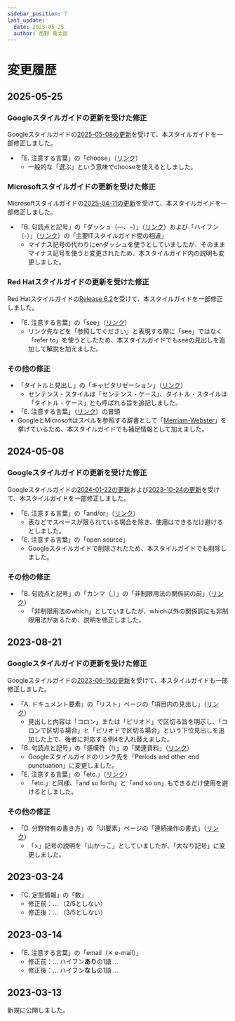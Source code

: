 ```yaml
---
sidebar_position: 7
last_update:
  date: 2025-05-25
  author: 西野 竜太郎
---
```


# 変更履歴

## 2025-05-25

### Googleスタイルガイドの更新を受けた修正

Googleスタイルガイドの[2025-05-08の更新](https://developers.google.com/style/whats-new?hl=en#may-8,-2025)を受けて、本スタイルガイドを一部修正しました。

- 「E. 注意する言葉」の「choose」（[リンク](../docs/word-list#choose)）
  - 一般的な「選ぶ」という意味でchooseを使えるとしました。

### Microsoftスタイルガイドの更新を受けた修正

Microsoftスタイルガイドの[2025-04-11の更新](https://learn.microsoft.com/en-us/style-guide/welcome/whats-new)を受けて、本スタイルガイドを一部修正しました。

- 「B. 句読点と記号」の「ダッシュ（—、–）」（[リンク](../docs/punctuation-symbol/dashes)）および「ハイフン（-）」（[リンク](../docs/punctuation-symbol/hyphens)）の「主要ITスタイルガイド間の相違」
  - マイナス記号の代わりにenダッシュを使うとしていましたが、そのままマイナス記号を使うと変更されたため、本スタイルガイド内の説明も変更しました。

### Red Hatスタイルガイドの更新を受けた修正

Red Hatスタイルガイドの[Release 6.2](https://stylepedia.net/style/#new)を受けて、本スタイルガイドを一部修正しました。

- 「E. 注意する言葉」の「see」（[リンク](../docs/word-list#see)）
  - リンク先などを「参照してください」と表現する際に「see」ではなく「refer to」を使うとしたため、本スタイルガイドでもseeの見出しを追加して解説を加えました。

### その他の修正

- 「タイトルと見出し」の「キャピタリゼーション」（[リンク](../docs/document-components/titles-headings#キャピタリゼーション)）
  - センテンス・スタイルは「センテンス・ケース」、タイトル・スタイルは「タイトル・ケース」とも呼ばれる旨を追記しました。
- 「E. 注意する言葉」（[リンク](../docs/word-list)）の冒頭
- GoogleとMicrosoftはスペルを参照する辞書として「[Merriam-Webster](https://www.merriam-webster.com)」を挙げているため、本スタイルガイドでも補足情報として加えました。

## 2024-05-08

### Googleスタイルガイドの更新を受けた修正

Googleスタイルガイドの[2024-01-22の更新](https://developers.google.com/style/whats-new#january-22,-2024)および[2023-10-24の更新](https://developers.google.com/style/whats-new#october-24,-2023)を受けて、本スタイルガイドを一部修正しました。

- 「E. 注意する言葉」の「and/or」（[リンク](../docs/word-list#andor)）
  - 表などでスペースが限られている場合を除き、使用はできるだけ避けるとしました。
- 「E. 注意する言葉」の「open source」
  - Googleスタイルガイドで削除されたため、本スタイルガイドでも削除しました。

### その他の修正

- 「B. 句読点と記号」の「カンマ（,）」の「非制限用法の関係詞の前」（[リンク](../docs/punctuation-symbol/commas#非制限用法の関係詞の前)）
  - 「非制限用法のwhich」としていましたが、which以外の関係詞にも非制限用法があるため、説明を修正しました。

## 2023-08-21

### Googleスタイルガイドの更新を受けた修正

Googleスタイルガイドの[2023-06-15の更新](https://developers.google.com/style/whats-new#june-15,-2023)を受けて、本スタイルガイドも一部修正しました。

- 「A. ドキュメント要素」の「リスト」ページの「項目内の見出し」（[リンク](../docs/document-components/lists#項目内の見出し)）
  - 見出しと内容は「コロン」または「ピリオド」で区切る旨を明示し、「コロンで区切る場合」と「ピリオドで区切る場合」という下位見出しを追加した上で、後者に対応する例4を入れ替えました。
- 「B. 句読点と記号」の「感嘆符（!）」の「関連資料」（[リンク](../docs/punctuation-symbol/exclamation-points#関連資料)）
  - Googleスタイルガイドのリンク先を「Periods and other end punctuation」に変更しました。
- 「E. 注意する言葉」の「etc.」（[リンク](../docs/word-list#etc)）
  - 「etc.」と同様、「and so forth」と「and so on」もできるだけ使用を避けるとしました。

### その他の修正

- 「D. 分野特有の書き方」の「UI要素」ページの「連続操作の書式」（[リンク](../docs/it-specific-writing/ui-elements#連続操作の書式)）
  - 「>」記号の説明を「山かっこ」としていましたが、「大なり記号」に変更しました。

## 2023-03-24

- 「C. 定型情報」の「数」
  - 修正前：... （2/5としない）
  - 修正後：... （3/5としない）

## 2023-03-14

- 「E. 注意する言葉」の「email（✕ e-mail）」
  - 修正前：... ハイフン**あり**の1語 ...
  - 修正後：... ハイフン**なし**の1語 ...

## 2023-03-13

新規に公開しました。